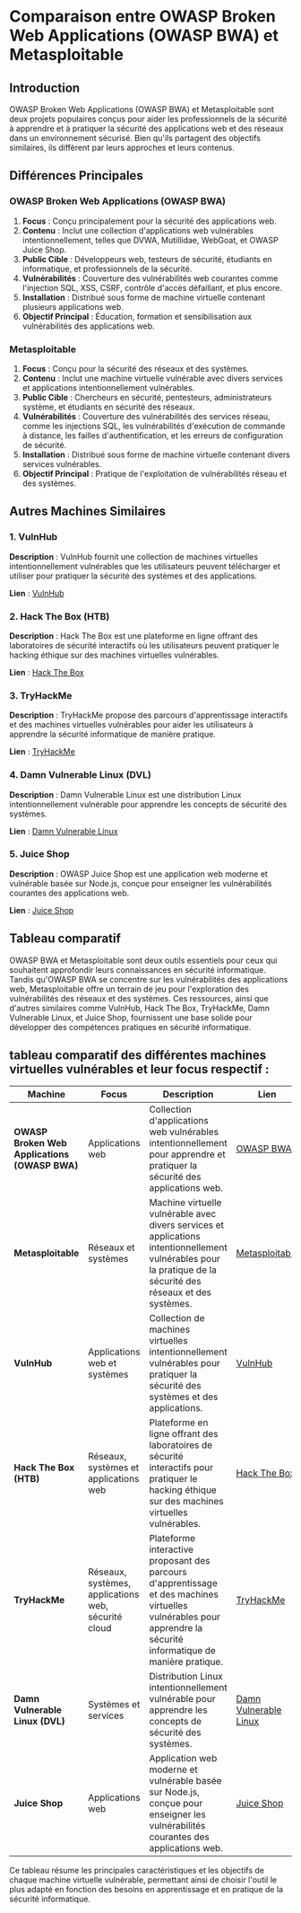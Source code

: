 # Comparaison entre OWASP Broken Web Applications (OWASP BWA) et Metasploitable

## Introduction

OWASP Broken Web Applications (OWASP BWA) et Metasploitable sont deux projets populaires conçus pour aider les professionnels de la sécurité à apprendre et à pratiquer la sécurité des applications web et des réseaux dans un environnement sécurisé. Bien qu'ils partagent des objectifs similaires, ils diffèrent par leurs approches et leurs contenus.

## Différences Principales

### OWASP Broken Web Applications (OWASP BWA)

1. **Focus** : Conçu principalement pour la sécurité des applications web.
2. **Contenu** : Inclut une collection d'applications web vulnérables intentionnellement, telles que DVWA, Mutillidae, WebGoat, et OWASP Juice Shop.
3. **Public Cible** : Développeurs web, testeurs de sécurité, étudiants en informatique, et professionnels de la sécurité.
4. **Vulnérabilités** : Couverture des vulnérabilités web courantes comme l'injection SQL, XSS, CSRF, contrôle d'accès défaillant, et plus encore.
5. **Installation** : Distribué sous forme de machine virtuelle contenant plusieurs applications web.
6. **Objectif Principal** : Éducation, formation et sensibilisation aux vulnérabilités des applications web.

### Metasploitable

1. **Focus** : Conçu pour la sécurité des réseaux et des systèmes.
2. **Contenu** : Inclut une machine virtuelle vulnérable avec divers services et applications intentionnellement vulnérables.
3. **Public Cible** : Chercheurs en sécurité, pentesteurs, administrateurs système, et étudiants en sécurité des réseaux.
4. **Vulnérabilités** : Couverture des vulnérabilités des services réseau, comme les injections SQL, les vulnérabilités d'exécution de commande à distance, les failles d'authentification, et les erreurs de configuration de sécurité.
5. **Installation** : Distribué sous forme de machine virtuelle contenant divers services vulnérables.
6. **Objectif Principal** : Pratique de l'exploitation de vulnérabilités réseau et des systèmes.

## Autres Machines Similaires

### 1. **VulnHub**

**Description** : VulnHub fournit une collection de machines virtuelles intentionnellement vulnérables que les utilisateurs peuvent télécharger et utiliser pour pratiquer la sécurité des systèmes et des applications.

**Lien** : [VulnHub](https://www.vulnhub.com/)

### 2. **Hack The Box (HTB)**

**Description** : Hack The Box est une plateforme en ligne offrant des laboratoires de sécurité interactifs où les utilisateurs peuvent pratiquer le hacking éthique sur des machines virtuelles vulnérables.

**Lien** : [Hack The Box](https://www.hackthebox.eu/)

### 3. **TryHackMe**

**Description** : TryHackMe propose des parcours d'apprentissage interactifs et des machines virtuelles vulnérables pour aider les utilisateurs à apprendre la sécurité informatique de manière pratique.

**Lien** : [TryHackMe](https://tryhackme.com/)

### 4. **Damn Vulnerable Linux (DVL)**

**Description** : Damn Vulnerable Linux est une distribution Linux intentionnellement vulnérable pour apprendre les concepts de sécurité des systèmes.

**Lien** : [Damn Vulnerable Linux](http://www.damnvulnerablelinux.org/)

### 5. **Juice Shop**

**Description** : OWASP Juice Shop est une application web moderne et vulnérable basée sur Node.js, conçue pour enseigner les vulnérabilités courantes des applications web.

**Lien** : [Juice Shop](https://owasp.org/www-project-juice-shop/)

## Tableau comparatif

OWASP BWA et Metasploitable sont deux outils essentiels pour ceux qui souhaitent approfondir leurs connaissances en sécurité informatique. Tandis qu'OWASP BWA se concentre sur les vulnérabilités des applications web, Metasploitable offre un terrain de jeu pour l'exploration des vulnérabilités des réseaux et des systèmes. Ces ressources, ainsi que d'autres similaires comme VulnHub, Hack The Box, TryHackMe, Damn Vulnerable Linux, et Juice Shop, fournissent une base solide pour développer des compétences pratiques en sécurité informatique.

## tableau comparatif des différentes machines virtuelles vulnérables et leur focus respectif :

| **Machine**                   | **Focus**                                             | **Description**                                                                                                                                                         | **Lien**                                               |
|-------------------------------|-------------------------------------------------------|-------------------------------------------------------------------------------------------------------------------------------------------------------------------------|--------------------------------------------------------|
| **OWASP Broken Web Applications (OWASP BWA)** | Applications web                                  | Collection d'applications web vulnérables intentionnellement pour apprendre et pratiquer la sécurité des applications web.                                             | [OWASP BWA](https://sourceforge.net/projects/owaspbwa/) |
| **Metasploitable**            | Réseaux et systèmes                                  | Machine virtuelle vulnérable avec divers services et applications intentionnellement vulnérables pour la pratique de la sécurité des réseaux et des systèmes.           | [Metasploitable](https://sourceforge.net/projects/metasploitable/) |
| **VulnHub**                   | Applications web et systèmes                         | Collection de machines virtuelles intentionnellement vulnérables pour pratiquer la sécurité des systèmes et des applications.                                           | [VulnHub](https://www.vulnhub.com/)                    |
| **Hack The Box (HTB)**        | Réseaux, systèmes et applications web                | Plateforme en ligne offrant des laboratoires de sécurité interactifs pour pratiquer le hacking éthique sur des machines virtuelles vulnérables.                         | [Hack The Box](https://www.hackthebox.eu/)             |
| **TryHackMe**                 | Réseaux, systèmes, applications web, sécurité cloud  | Plateforme interactive proposant des parcours d'apprentissage et des machines virtuelles vulnérables pour apprendre la sécurité informatique de manière pratique.       | [TryHackMe](https://tryhackme.com/)                    |
| **Damn Vulnerable Linux (DVL)**| Systèmes et services                                 | Distribution Linux intentionnellement vulnérable pour apprendre les concepts de sécurité des systèmes.                                                                 | [Damn Vulnerable Linux](http://www.damnvulnerablelinux.org/) |
| **Juice Shop**                | Applications web                                     | Application web moderne et vulnérable basée sur Node.js, conçue pour enseigner les vulnérabilités courantes des applications web.                                       | [Juice Shop](https://owasp.org/www-project-juice-shop/)|

Ce tableau résume les principales caractéristiques et les objectifs de chaque machine virtuelle vulnérable, permettant ainsi de choisir l'outil le plus adapté en fonction des besoins en apprentissage et en pratique de la sécurité informatique.

